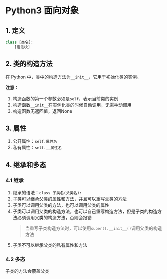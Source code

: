 # Python3 面向对象

## 1. 定义
```python
class [类名]:
    [语法块]
```

## 2. 类的构造方法

在 Python 中，类中的构造方法为`__init__`，它用于初始化类的实例。

**注意：** 
1. 构造函数的第一个参数必须是`self`，表示当前类的实例
2. 构造函数`__init__`在实例化类的时候自动调用，无需手动调用
3. 构造函数无返回值，返回None

## 3. 属性
1. 公开属性：`self.属性名`
2. 私有属性：`self.__属性名`

## 4. 继承和多态

### 4.1 继承
1. 继承的语法：`class 子类名(父类名):`
2. 子类可以继承父类的属性和方法，并且可以重写父类的方法
3. 子类可以调用父类的方法，也可以调用父类的属性
4. 子类可以调用父类的构造方法，也可以自己重写构造方法，但是子类的构造方法必须调用父类的构造方法，否则会报错 
    > 当重写子类构造方法时，可以使用`super().__init__()`调用父类的构造方法
5. 子类不可以继承父类的私有属性和方法

### 4.2 多态

子类的方法会覆盖父类